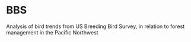 # BBS
Analysis of bird trends from US Breeding Bird Survey, in relation to forest management in the Pacific Northwest
